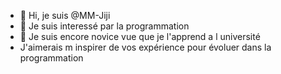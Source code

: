 - 👋 Hi, je suis @MM-Jiji
- 👀 Je suis interessé par la programmation
- 🌱 Je suis encore novice vue que je l'apprend a l université
- J'aimerais m inspirer de vos expérience pour évoluer dans la programmation


<!---
MM-Jiji/MM-Jiji is a ✨ special ✨ repository because its `README.md` (this file) appears on your GitHub profile.
You can click the Preview link to take a look at your changes.
--->
